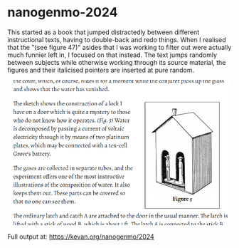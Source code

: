 # nanogenmo-2024

This started as a book that jumped distractedly between different instructional texts, having to double-back and redo things.
When I realised that the "(see figure 47)" asides that I was working to filter out were actually much funnier left in, I focused on that
instead. The text jumps randomly between subjects while otherwise working through its source material, the figures and their
italicised pointers are inserted at pure random.

![Example output](https://raw.githubusercontent.com/kevandotorg/nanogenmo-2024/main/extract.png?)

Full output at: https://kevan.org/nanogenmo/2024
